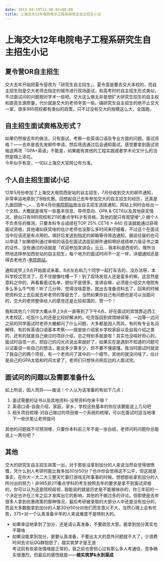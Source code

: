 ```yaml
---
date: 2013-04-19T11:00:03+08:00
title: 上海交大12年电院电子工程系研究生自主招生小记
---
```


# 上海交大12年电院电子工程系研究生自主招生小记

## 夏令营OR自主招生  
交大去年开始把夏令营改为「研究生自主招生」，夏令营是要去交大本校的，而自主招生则是交大老师去指定的城市进行现场面试，和高考时的自主招生形式类似，不过面试问的问题相对学术一些吧。交大这么做无非是想扩大研究生招生的自主权和提高生源质量，代价就是交大的老师辛苦一些。搞研究生自主招生的绝不止交大一家，很多985院校都有类似的政策，只不过没有交大的规模这么大，全国跑。  


## 自主招生面试资格及形式？  
如果仍然按去年的做法，只有面试，考察一些英语口语及专业方面的问题。面试资格？——去年是首先发邮件申请，然后筛选通过后会通知面试。感觉要拿到面试资格这两项「GPA+英语」不能差，如果能有其他的工程实践或者学术论文什么的当然是锦上添花。  
今年似乎有变，一切以上海交大官网公布为准。
<!--more-->
## 个人自主招生面试小记  
12年5月份参加了上海交大电院西安站的自主招生，7月份收到交大的邮件通知，非常幸运地拿到了B档优惠。回想起自己去年参加交大的自主招生的经历，还真是九曲回肠～\_~... 去年4月份[电院网站](http://yjwb.seiee.sjtu.edu.cn/)放出自主招生选拔通知，网站上同时会给出一个文档，大概就是填写一些基本信息、导师意向、GPA & CET6以及其他获奖情况。貌似只有985院校和211的重点学科才有资格，其他的就只有观望喽^\_0 据个人不负责任的推测，只要本科专业成绩在TOP 25% CET6 > 440 应该就能通过获得面试资格，其他诸如获奖啥的估计老师也没那么多时间来仔细看，不过这个在面试当中应该还是有点用的。填好后发送到指定的邮箱等待筛选通知，据说往届的也可以申请？如果顺利通过审核的话会在面试选拔前邮件通知带好成绩单六级证书之类的证件，没有通过的话就是「欢迎参加宣讲会」云云... 我本科是西安的，理所当然地选择参加西安站的自主招生，每个地方的面试时间不一定一样，详细通知还是得去老地方-[电院网站](http://yjwb.seiee.sjtu.edu.cn/)。  

通知说早上9点开始面试来着，8点左右和几个同学一起打车去的，没办法呀，本科学校忒荒凉了，忍不住就像吐槽一下！到了现场发现人还是蛮多的嘛，这显然是意料之中的，再看看面试名单，貌似不是很多。宣讲会嘛，必须是介绍交大电院有多么多么牛气啦！听了几分钟，觉得没啥意思，就出去准备资料去了，回来的时候把资料交上去后就去听老师的答疑去了，当然如果你自己有问题也是可以当面问的，交大的老师整体给人的感觉还是比较和蔼的，赞一个！  

我和其他几个同学大概从早上9点一直等到了下午4点，好在面试的宾馆靠近西工大老校区，吃饭什么的还是比较好解决的。吃完饭回到宾馆继续等，一边等一边问之前的同学面试时老师大概都问了什么问题，大多都是因人而异。有的有专业名词解释，有的有英语口语基本考察——就是些介绍家乡学校家庭以及自我介绍之类的，还有的就是自己做过的项目介绍，总之特别多就是啦！其实也没啥好担心的，面试时自信一点，把自己的闪光点说出来就好了，如果实在是遇到不知道的问题可以试着说一些自己的想法，能说多少算多少，但不要不懂装懂。我当时面试时就说了我自己的两个项目，有一个老师问了其中的一个细节，其他的就没问啥了，估计是自己的GPA太低和时间太紧了，老师们只想快点把后边的人面试完。  

## 面试问的问题以及需要准备什么  
如上所说，因人而异——废话！个人认为该准备的有如下几点：  
1. 面试需要的证书以及其他资料-没带资料你来干嘛？  
2. 英语口语-自我介绍，家庭，家乡，学校这些基本的你应该要能说上几句吧  
3. 相关项目梳理-对自己做过的项目做一个系统的梳理，可以在面试时适当地埋下一些伏笔让老师提问  

其他的问题就不可预测喽，只要你本科前三年不是一张白纸，老师问的问题你总能说上一两句吧？

## 其他  
交大的研究生自主招生政策一出，对于那些没拿到加分的人来说当然会觉得很愤慨，凭什么别人考研时能比我多加30分50分？也许你会觉得这不公平，但这就是事实，在你大一大二大三整天忙着打游戏无所事事的时候，想想那些拿到加分的人所付出的努力！非985非211重点学科的考生按照去年的要求是拿不到面试资格的，你可以认为这是院校歧视...我能说的就是历史是不能被抹杀的，你三年前的一个决定也许在三年之后才发挥出它的影响，其他的不做过多的评论。但即使是去年很多人拿到优惠政策的那种情况，最后考研被录取的大部分人中还是没有加分的，而且大多数能拿到加分的人那30分50分对他们而言意义不大，当然心理上会有优势，375+对一个认真准备半年的人来说难度不是特别大的。

* 如果幸运地拿到了加分，还是请认真准备，不要疏忽大意。能拿到加分其实也不算啥  
* 如果没能拿到加分，更要认真准备，不要出太大的意外问题就不大了，少浪费时间去论坛QQ群抱怨了，踏实筑梦才是王道  
考试前有些紧张情绪是正常的，我之前也曾担心过有那么多人考通信，竞争确实很激烈，但最后的感悟就是——**踏实筑梦&水到渠成**